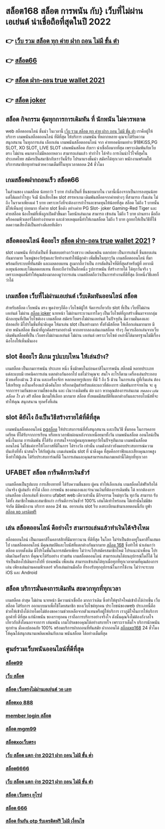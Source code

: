 # สล็อต168  สล็อต การพนัน กับ} เว็บที่ไม่ผ่านเอเย่นต์ น่าเชื่อถือที่สุดในปี 2022 

## 👉 [เว็บ รวม สล็อต ทุก ค่าย ฝาก ถอน ไม่มี ขั้น ต่ํา](https://line.me/R/ti/p/@924mzjzt)
## 👉 [สล็อต66](https://line.me/R/ti/p/@924mzjzt)
## 👉 [สล็อต ฝาก-ถอน true wallet 2021](https://m.gamblerape.com/login?action=register)
## 👉 [สล็อต joker](https://m.gamblerape.com/login?action=register)

## สล็อต  กิจกรรม   คุ้มทุกการการเดิมพัน ที่ นักพนัน ไม่ควรพลาด

 web สล็อตออนไลน์  ชั้นนำ ในเวลานี้ [เว็บ รวม สล็อต ทุก ค่าย ฝาก ถอน ไม่มี ขั้น ต่ํา](https://line.me/R/ti/p/@924mzjzt) เราคือผู้ให้บริการ เกมพนันสล็อตออนไลน์ ที่ดีที่สุด   ให้บริการ เกมพนัน ที่หลากหลาย คุณจะได้รับความสนุกสนาน ในทุกการเล่น เลือกเล่น เกมพนันสล็อตออนไลน์ จาก ค่ายยอดนิยมอย่าง 918KiSS,PG SLOT, XO SLOT, LIVE SLOT  เล่นพนันสล็อต กับเรา  น่าเชื่อถือมากที่สุด เพราะเดิมพันกับเว็บตรง ไม่ผ่าน คนกลางไม่มีหลอกหลวง  สามารถเล่นแล้ว ทำกำไร ได้จริง การเงินน่าไว้ใจที่สุดในประเทศไทย สมัครเป็นสมาชิกกับเราวันนี้รับ  โปรมาแรงชั้นนำ สมัครได้ทุกเวลา พนักงานพร้อมให้บริการสมาชิกทุกท่านด้วยความเต็มที่ในทุกเวลาตลอด 24 ชั่วโมง


##  เกมสล็อตฝากถอนเร็ว **สล็อต66** 

ในส่วนของ เกมสล็อต น้อยกว่า   1 บาท กำลังเป็นที่ ชื่นชอบมากใน เวลานี้เนื่องจากเป็นการลงทุนน้อยแต่ได้ผลกำไรสูง จึงมี นักเสี่ยงโชค  slot สรรหาเกม เดิมพันสล็อตจากค่ายต่างๆ ที่สามารถ  เริ่มเล่น ไม่ถึง  ในราคาเพียงแค่ 1 บาท เพราะหวังที่จะต้องการกำไรและขาดทุนให้น้อยที่สุด สล็อต  ไม่ถึง  1 บาทนั้นมีให้เห็นอยู่ บ่อยมาก ทั้งค่าย slot ชื่อดัง อย่างค่าย PG Slot- joker Gaming-Red Tiger และค่ายสล็อต น้องใหม่ที่เพิ่งถูกเปิดตัวขึ้นมา โดยนักเล่นเกม  สามารถ เข้าเล่น ไม่ถึง 1 บาท ผ่านทาง มือถือหรือคอมพิวเตอร์ได้อย่างง่ายดาย และด้วยเหตุผลนี้ทำให้เกมสล็อต  ไม่ถึง  1 บาท ถูกยกให้เป็นวิธีที่ใช้ลดความเสี่ยงได้เป็นอย่างดีเลยทีเดียว


## สล็อตออนไลน์ คืออะไร [สล็อต ฝาก-ถอน true wallet 2021](https://m.gamblerape.com/login?action=register) ?

 slot  เกมพนัน ที่กำลังเป็นที่ ชื่นชอบอย่างกว้างขวาง  เพลิดเพลิน   แตกบ่อย  เป็นการเล่นที่ ชื่นชอบเล่นกันมากมาย ในหมู่ของวัยรุ่นและวัยทำงานทำให้มีลูกค้า เพิ่มขึ้นในทุกๆวัน เกมสล็อตออนไลน์ ที่มาพร้อมกับระบบที่ทันสมัย และผลตอบแทน สูงมากถือว่าเป็น การตัดสินใจที่ดีที่สุดสำหรับผู้ที่ อยากมีลงทุนน้อยและได้ผลตอบแทน ที่เยอะถือว่าเป็นอีกหนึ่ง รูปการพนัน ที่สร้างรายได้ ได้ทุกวันจริง ๆ เพราะเหตุผลนี้ทำให้คุณต้องมาลองดูว่าการเล่น เกมสล็อตถือว่าเป็นการทำงานที่ดีที่สุด อีกหนึ่งวิธีเลยก็ว่าได้

##  เกมสล็อต เว็บที่ไม่ผ่านเอเย่นต์  เว็บเดิมพันออนไลน์ สล็อต 

สำหรับสล็อต   เว็บพนัน ตรง   พูดง่ายๆก็คือ เว็บไซต์ผู้ให้ จัดการเกี่ยวกับ slot  ที่เป็น  เว็บที่ไม่ผ่านเอเย่นต์ ไม่ผ่าน [สล็อต joker](https://m.gamblerape.com/login?action=login) นายหน้า  ไม่ผ่านกระบวนการใดๆ เป็นเว็บไซต์ที่ถูกสร้างขึ้นมาจากกลุ่มนักลงทุนที่เปิดเว็บไซต์เอง เกมสล็อต   สมัครเว็บตรงไม่ผ่านเอเย่นต์  ในปัจจุบัน มีความมั่นคงและปลอดภัย มีโปรโมชั่นที่น่าดึงดูด ให้มาเล่น slot เป็นอย่างมาก ทั้งยังมีสล็อต ให้เลือกเล่นมากมาย มีค่าย พนันสล็อต ชั้นนำที่ถูกคัดสรรมาอย่างดี หากอยากลองเล่นเกมสล็อต จริงๆ ก็ควรเลือกเล่นจากเว็บ เดิมพันสล็อตที่เป็น เว็บตรงไม่ผ่านเอเย่นต์   ไม่ผ่าน เอเย่นต์  เพราะเว็บไซต์ เหล่านี้ได้มาตรฐานไม่มีเรื่องฉ้อโกงให้เห็นนั่นเอง


##  slot  คืออะไร มีเกม รูปแบบไหน ให้เล่นบ้าง?

เกมสล็อต เป็นเกมการพนัน ประเภท หนึ่ง ซึ่งมักพบในบ่อนคาสิโนการพนัน สล็อตมี หลายประเภทแต่ละแบบมี เทคนิคการเล่น  แตกต่างกันออกไป แต่ไม่ว่าคุณจะ สนใจ อะไรก็ตาม เครื่องเล่นประกอบด้วยเครื่องม้วน 3 ม้วน และเครื่องจักร หลกหลายรูปแบบ ที่มี 1 ถึง 5 ม้วน ในการเล่น ผู้ที่เริ่มเล่น ต้องใส่เหรียญ ลงในเครื่องแล้วดึงคันโยก หรือกดปุ่มสำหรับแต่ละแถวที่ต้องการ เดิมพันการจ่ายเงิน จะ ดู จากการรวมกันของความถี่ของเส้น และ เงินวางเดิมพัน ต่อ แถว  หากคุณต้องการเล่นเกม *ทดลอง เล่น สล็อต โร ม่า ฟรี* สล็อต มีเกมให้เลือก มากมาย สล็อต ทั้งหมดมีสมบัติที่แตกต่างกันและรอบโบนัสที่จะทำให้คุณ สนุกสนาน ทุกครั้งที่เล่น


##  slot  ดียังไง ถึงเป็นวิธีสร้างรายได้ที่ดีที่สุด 

 เกมพนันสล็อตออนไลน์ [pgสล็อต](https://m.gamblerape.com/login?action=register) ให้ประสบการณ์ที่ทั้งสนุกสนาน  และเป็นวิธี ชั้นยอด ในการคลายเครียด ที่ได้รับจากการเรียน หรือหาเวลาพักผ่อนหลังจากเหนื่อยมาทั้งวัน เกมพนันสล็อต ออนไลน์เป็นหนึ่งในเกม การเดิมพัน ที่ได้รับ การสนใจจากผู้คนทุกเพศทุกวัยในปัจจุบันเกม เกมพนันสล็อตออนไลน์  ไม่ใช่แค่การให้โอกาสที่ดีในการ ได้รางวัล เท่านั้น เกมดังกล่าวยังมอบประสบการณ์ความบันเทิงที่ทั้ง น่าสนใจ ให้กับผู้เล่น  เกมเล่นพนัน slot ที่ น่าดึงดูด ที่สุดคือกราฟิกและเสียงคุณภาพสูง ซึ่งทำให้ผู้เล่น ได้รับประสบการ์ณที่ดี ในการเล่นและคุณสามารถเล่นเกมเหล่านี้ได้ทุกที่ทุกเวลา 


## UFABET สล็อต  การีนตีการเงินชัวร์

 เกมสล็อตเป็นรูปแบบ การเสี่ยงทายที่ ได้รับความชื่นชอบ ผู้คน  ทำให้เลือกเล่น เกมสล็อตได้ฟรีหรือได้เงินจริง ผู้เล่นยัง ทำได้ เลือก การพนัน ของตนเองและจำนวนเงินที่ต้องการเดิมพัน ได้ หากต้องการเล่นสล็อต เลือกเล่นที่ ช่องทาง  ufabet   web เดียวเท่านั้น มีกิจกรรม  ใหม่ทุกวัน ทุกวัน สามารถ รับได้ทั้ง สมาชิกใหม่และสมาชิกเก่า การีนตีการเงินชัวร์ 100% เล่นได้เท่าไหร่ถอน ได้เท่านั้นไม่มีข้อจำกัด มีมีพนักงาน บริการ ตลอด 24 ชม.   อยากเล่น slot รีบ ลงทะเบียนเข้ามาเลยตอนนี้กับ  ยูฟ่า
 [สล็อต xo เครดิตฟรี](https://m.gamblerape.com/login?action=login)

## เล่น สล็อตออนไลน์ ดีอย่างไร สามารถเล่นแล้วทำเงินได้จริงไหม

 สล็อตออนไลน์ เป็นเกมคาสิโนคลาสสิกที่มีมายาวนาน   ที่ดีที่สุด ในโลก ไม่จำเป็นต้องอยู่ในคาสิโนเสมอไป  เกมสล็อตออนไลน์ มีคุณสมบัติและโบนัสที่แตกต่างกันมากมาย [สล็อต 168](https://m.gamblerape.com/login?action=login) ซึ่งทำให้ น่าเล่นกว่าสล็อต แบบดั้งเดิม  มีโปรโมชั่นในการสมัครเพียบ ไม่ว่าจะโปรสมัครสมาชิกใหม่ โปรแนะนำเพื่อน โปรเติมเงินครั้งแรก ที่คุณจะได้รับอย่าง ท่วมท้น   เกมสล็อตออนไลน์ สามารถเล่นได้บนอุปกรณ์ใดก็ได้ ไม่จำเป็นต้องไปเดินทางไปที่ บ่อนพนัน เพื่อเล่น สามารถเข้าเล่นได้ทุกเมื่อทุกที่ทุกเวลาตามที่คุณต้องการเล่น เพียงเล่นผ่านคอมพิวเตอร์ หรือเล่นผ่านมือถือ ที่รองรับทุกอุปกรณ์ในการใช้งาน ไม่ว่าจะระบบ iOS และ Android

## สล็อต  บริการมั่นคงการเดิมพัน  สะดวกทุกที่ทุกเวลา

เกมสล็อต ล่าสุด ไม่ผ่าน นายหน้า มีความน่าเชื่อถือ มากกว่าเดิม ซึ่งทำให้ธุรกิจใหม่เข้าถึงได้ง่ายขึ้น  เว็บสล็อต ได้รับการ ออกแบบมาเพื่อใช้โดยสมาชิก ของเว็บไซต์ทุกคน ประโยชน์ของweb ประเภทนี้คือช่วยให้เข้าถึงได้ง่ายโดยไม่ต้องขอความช่วยเหลือจากตัวแทนหรือผู้ให้บริการ เราภูมิใจในการให้บริการลูกค้าที่ ดีที่สุด แก่นักพนัน ของเราทุกคน เราถือการบริการอย่างจริงใจ ดังนั้นคุณจึงไม่ต้องกังวลใจ เกี่ยวกับสิ่งใดนอกจากการ เล่นพนัน เกมโปรดของคุณได้อย่างสบายใจ เพราะเราเต็มใจ บริการนักพนันทุกท่าน  มั่งคงปลอดภัย 100% พร้อมบริการฝากถอนที่ทันสมัย ฝากถอนได้ [สล็อตxo168](https://m.gamblerape.com/login?action=login)  24 ชั่วโมง ให้คุณได้สนุกสนานเพลิดเพลินกับเกม พนันสล็อต  ได้อย่างเต็มที่สุด


## ศูนย์รวมเว็บพนันออนไลน์ที่ดีที่สุด

### [สล็อต99](https://atom.io/themes/สมัคร%20m98%20สล็อต%20สล็อตเว็บตรง%202022%20เว็บใหญ่ที่แตกง่าย%20สล็อตเว็บตรง%20อันดับ%201)
### [เว็บ สล็อต](https://atom.io/themes/เว็บสล็อต%20สมัคร%20สล็อต%20pg%20แตกง่าย%20สล็อตpg%20สมัครฟรี%20ไม่มีขั้นต่ำ%20เว็บสล็อตยอดฮิต%202022)
### [สล็อต เว็บตรงไม่ผ่านเอเย่นต์ วอ เลท](https://atom.io/themes/เว็บสล็อต%20สมัคร%20สล็อตpgวอเลท%20แตกง่าย%20สล็อตpg%20สมัครฟรี%20ไม่มีขั้นต่ำ%20รวมเว็บสล็อต%20เว็บตรงที่ไม่ผ่านเอเย่นต์ที่นี่ที่เดียว)
### [สล็อตxo 888](https://atom.io/themes/เว็บสล็อต%201234สล็อต%20สล็อตแตกง่าย%20สล็อตpg%20ทดลองเล่นสล็อต%20สมัครฟรี%20ไม่มีขั้นต่ำ)
### [member login สล็อต](https://atom.io/themes/สมัคร%20จีคลับ%20สล็อต%20มือถือ%20สล็อตเว็บตรง%202022%20เว็บใหญ่ที่แตกง่ายทุกค่ายเกมส์)
### [สล็อต mgm99](https://atom.io/themes/เว็บสล็อต%20สล็อต666%20สล็อตแตกง่าย%20สล็อตpg%20ทดลองเล่นสล็อต%20สมัครฟรี%20ไม่มีขั้นต่ำ)
### [สล็อตxoเว็บตรง](https://atom.io/themes/เว็บสล็อต%20สมัคร%20สล็อต%20เว็บตรง%20ยุโรป%20สล็อตแตกง่าย%20สล็อตpg%20สมัครฟรี%20ไม่มีขั้นต่ำ)
### [เว็บ สล็อต แตก ง่าย 2021 ฝาก ถอน ไม่มี ขั้น ต่ำ](https://atom.io/themes/เว็บสล็อต%20สมัคร%20สล็อต%20เว็บใหญ่%20แตกง่าย%20สล็อตpg%20สมัครฟรี%20ไม่มีขั้นต่ำ%20เว็บสล็อตยอดฮิต%202022)
### [สล็อต6666](https://atom.io/themes/เว็บสล็อต%20สมัคร%20สล็อต%20pg%20ฟรี%202021%20ทดลองเล่น%20แตกง่าย%20สล็อตpg%20สมัครฟรี%20ไม่มีขั้นต่ำ%20เว็บสล็อตยอดฮิต%202022)
### [เว็บ สล็อต แตก ง่าย 2021 ฝาก ถอน ไม่มี ขั้น ต่ํา](https://atom.io/themes/เว็บสล็อต%20ซุปเปอร์%20สล็อต%20สล็อตออนไลน์%20ใหม่ๆ%20สล็อตแตกง่าย%20สล็อตpg%20สมัครฟรี%20ไม่มีขั้นต่ำ)
### [สล็อต เว็บตรง ยุโรป](https://atom.io/themes/เว็บสล็อต%20สมัคร%20สล็อต%20เครดิตฟรี%2050%20ไม่ต้องฝากก่อน%20ไม่ต้องแชร์%20แตกง่าย%20สล็อตpg%20สมัครฟรี%20ไม่มีขั้นต่ำ)
### [สล็อต 666](https://atom.io/themes/เว็บสล็อต%20สมัคร%20สล็อต%20168%20แตกง่าย%20สล็อตpg%20สมัครฟรี%20ไม่มีขั้นต่ำ%20เว็บ%20ตรง%20ไม่%20ผ่าน%20เอเย่นต์%20ไม่มี%20ขั้น%20ต่ํา)
### [สล็อต ยืนยัน otp รับเครดิตฟรี ไม่มี เงื่อนไข](https://atom.io/themes/เว็บสล็อต%20สมัคร%20สล็อต666%20แตกง่าย%20สล็อตpg%20สมัครฟรี%20ไม่มีขั้นต่ำ%20รวมเว็บสล็อต%20เว็บตรงที่ไม่ผ่านเอเย่นต์ที่นี่ที่เดียว)